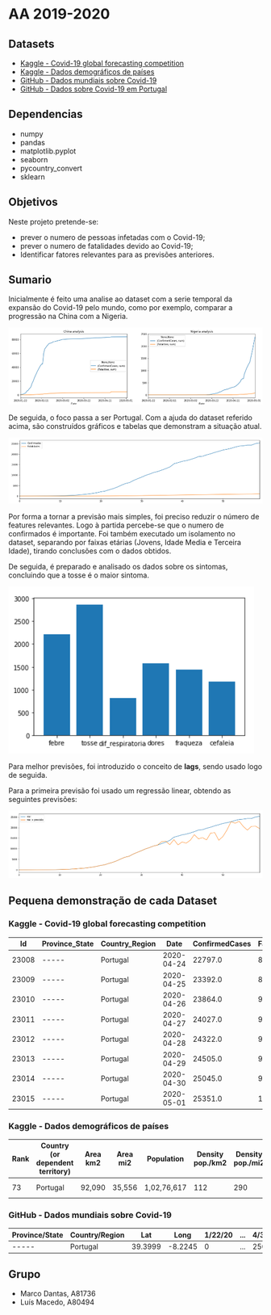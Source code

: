 # AA 2019-2020

## Datasets

- [Kaggle - Covid-19 global forecasting competition](https://www.kaggle.com/c/covid19-global-forecasting-week-4)
- [Kaggle - Dados demográficos de países](https://www.kaggle.com/dumbgeek/countries-dataset-2020)
- [GitHub - Dados mundiais sobre Covid-19](https://github.com/CSSEGISandData/COVID-19)
- [GitHub - Dados sobre Covid-19 em Portugal](https://github.com/jgrocha/covid-pt)

## Dependencias

- numpy
- pandas
- matplotlib.pyplot
- seaborn
- pycountry_convert
- sklearn

## Objetivos

Neste projeto pretende-se:
- prever o numero de pessoas infetadas com o Covid-19;
- prever o numero de fatalidades devido ao Covid-19;
- Identificar fatores relevantes para as previsões anteriores.

## Sumario

Inicialmente é feito uma analise ao dataset com a serie temporal da expansão do Covid-19 pelo mundo, como por exemplo, comparar a progressão na China com a Nigeria.

![China_VS_Nigeria](images/china_vs_nigeria.png)

De seguida, o foco passa a ser Portugal. Com a ajuda do dataset referido acima, são construídos gráficos e tabelas que demonstram a situação atual.

![portugal](images/portugal.png)

Por forma a tornar a previsão mais simples, foi preciso reduzir o número de features relevantes. Logo à partida percebe-se que o numero de confirmados é importante. Foi também executado um isolamento no dataset, separando por faixas etárias (Jovens, Idade Media e Terceira Idade), tirando conclusões com o dados obtidos.

De seguida, é preparado e analisado os dados sobre os sintomas, concluindo que a tosse é o maior sintoma.

![Sintomas](images/sintomas.png)

Para melhor previsões, foi introduzido o conceito de **lags**, sendo usado logo de seguida.

Para a primeira previsão foi usado um regressão linear, obtendo as seguintes previsões:

![regressao_linear](images/regressao_linear.png)

## Pequena demonstração de cada Dataset

### Kaggle - Covid-19 global forecasting competition

| Id | Province_State | Country_Region | Date | ConfirmedCases | Fatalities |
|----|----------------|----------------|------|----------------|------------|
| 23008 | ----- | Portugal | 2020-04-24 | 22797.0 | 854.0 |
| 23009 | ----- | Portugal | 2020-04-25 | 23392.0 | 880.0 |
| 23010 | ----- | Portugal | 2020-04-26 | 23864.0 | 903.0 |
| 23011 | ----- | Portugal | 2020-04-27 | 24027.0 | 928.0 |
| 23012 | ----- | Portugal | 2020-04-28 | 24322.0 | 948.0 |
| 23013 | ----- | Portugal | 2020-04-29 | 24505.0 | 973.0 |
| 23014 | ----- | Portugal | 2020-04-30 | 25045.0 | 989.0 |
| 23015 | ----- | Portugal | 2020-05-01 | 25351.0 | 1007.0 |

### Kaggle - Dados demográficos de países

| Rank | Country (or dependent territory) | Area km2 | Area mi2 | Population | Density pop./km2 | Density pop./mi2 | Date | Population source |
|------|----------------------------------|----------|----------|------------|------------------|------------------|------|-------------------|
| 73 | Portugal | 92,090 | 35,556 | 1,02,76,617 | 112 | 290 | "December 31, 2018" | Official estimate |

### GitHub - Dados mundiais sobre Covid-19

| Province/State | Country/Region | Lat | Long | 1/22/20 | ... | 4/30/20 | 5/1/20 | 5/2/20 |
|----------------|----------------|-----|------|---------|-----|---------|--------|--------|
| ----- | Portugal | 39.3999 | -8.2245 | 0 | ... | 25045 | 25351 | 25190 |


## Grupo
- Marco Dantas, A81736
- Luís Macedo, A80494
